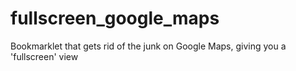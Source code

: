 fullscreen_google_maps
======================

Bookmarklet that gets rid of the junk on Google Maps, giving you a 'fullscreen' view